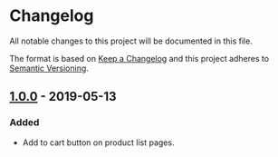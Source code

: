 # Changelog

All notable changes to this project will be documented in this file.

The format is based on [Keep a Changelog](http://keepachangelog.com/) and this project adheres to [Semantic Versioning](http://semver.org/).

## [1.0.0] - 2019-05-13
### Added
- Add to cart button on product list pages.


[1.0.0]: https://github.com/shopgate/ext-product-list-add-to-cart/compare/v0.0.1...v1.0.0
